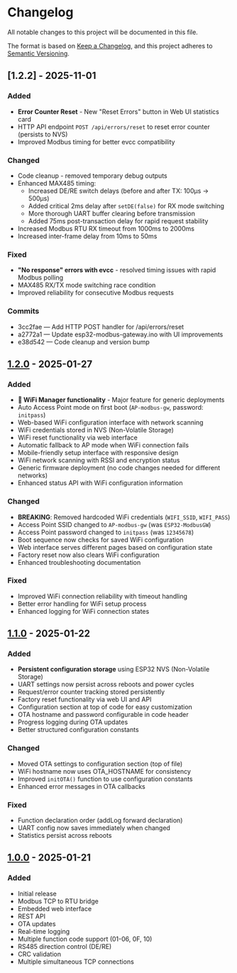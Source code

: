 
# Changelog

All notable changes to this project will be documented in this file.

The format is based on [Keep a Changelog](https://keepachangelog.com/en/1.0.0/),
and this project adheres to [Semantic Versioning](https://semver.org/spec/v2.0.0.html).

## [1.2.2] - 2025-11-01

### Added
- **Error Counter Reset** - New "Reset Errors" button in Web UI statistics card
- HTTP API endpoint `POST /api/errors/reset` to reset error counter (persists to NVS)
- Improved Modbus timing for better evcc compatibility

### Changed
- Code cleanup - removed temporary debug outputs
- Enhanced MAX485 timing:
  - Increased DE/RE switch delays (before and after TX: 100µs → 500µs)
  - Added critical 2ms delay after `setDE(false)` for RX mode switching
  - More thorough UART buffer clearing before transmission
  - Added 75ms post-transaction delay for rapid request stability
- Increased Modbus RTU RX timeout from 1000ms to 2000ms
- Increased inter-frame delay from 10ms to 50ms

### Fixed
- **"No response" errors with evcc** - resolved timing issues with rapid Modbus polling
- MAX485 RX/TX mode switching race condition
- Improved reliability for consecutive Modbus requests

### Commits
- 3cc2fae — Add HTTP POST handler for /api/errors/reset
- a2772a1 — Update esp32-modbus-gateway.ino with UI improvements
- e38d542 — Code cleanup and version bump


## [1.2.0] - 2025-01-27

### Added
- **🚀 WiFi Manager functionality** - Major feature for generic deployments
- Auto Access Point mode on first boot (`AP-modbus-gw`, password: `initpass`)
- Web-based WiFi configuration interface with network scanning
- WiFi credentials stored in NVS (Non-Volatile Storage)
- WiFi reset functionality via web interface
- Automatic fallback to AP mode when WiFi connection fails
- Mobile-friendly setup interface with responsive design
- WiFi network scanning with RSSI and encryption status
- Generic firmware deployment (no code changes needed for different networks)
- Enhanced status API with WiFi configuration information

### Changed
- **BREAKING**: Removed hardcoded WiFi credentials (`WIFI_SSID`, `WIFI_PASS`)
- Access Point SSID changed to `AP-modbus-gw` (was `ESP32-ModbusGW`)
- Access Point password changed to `initpass` (was `12345678`)
- Boot sequence now checks for saved WiFi configuration
- Web interface serves different pages based on configuration state
- Factory reset now also clears WiFi configuration
- Enhanced troubleshooting documentation

### Fixed
- Improved WiFi connection reliability with timeout handling
- Better error handling for WiFi setup process
- Enhanced logging for WiFi connection states

## [1.1.0] - 2025-01-22

### Added
- **Persistent configuration storage** using ESP32 NVS (Non-Volatile Storage)
- UART settings now persist across reboots and power cycles
- Request/error counter tracking stored persistently
- Factory reset functionality via web UI and API
- Configuration section at top of code for easy customization
- OTA hostname and password configurable in code header
- Progress logging during OTA updates
- Better structured configuration constants

### Changed
- Moved OTA settings to configuration section (top of file)
- WiFi hostname now uses OTA_HOSTNAME for consistency
- Improved `initOTA()` function to use configuration constants
- Enhanced error messages in OTA callbacks

### Fixed
- Function declaration order (addLog forward declaration)
- UART config now saves immediately when changed
- Statistics persist across reboots

## [1.0.0] - 2025-01-21

### Added
- Initial release
- Modbus TCP to RTU bridge
- Embedded web interface
- REST API
- OTA updates
- Real-time logging
- Multiple function code support (01-06, 0F, 10)
- RS485 direction control (DE/RE)
- CRC validation
- Multiple simultaneous TCP connections

[1.2.0]: https://github.com/vwetter/esp32-modbus-gateway/compare/v1.1.0...v1.2.0
[1.1.0]: https://github.com/vwetter/esp32-modbus-gateway/compare/v1.0.0...v1.1.0
[1.0.0]: https://github.com/vwetter/esp32-modbus-gateway/releases/tag/v1.0.0
